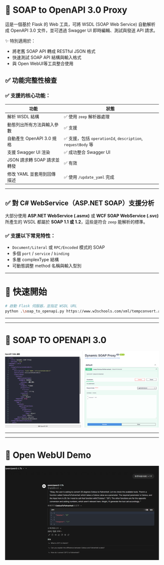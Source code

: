 # 🧼 SOAP to OpenAPI 3.0 Proxy

這是一個基於 Flask 的 Web 工具，可將 WSDL (SOAP Web Service) 自動解析成 OpenAPI 3.0 文件，並可透過 Swagger UI 即時編輯、測試與發送 API 請求。

✨ 特別適用於：
- 將老舊 SOAP API 轉成 RESTful JSON 格式
- 快速測試 SOAP API 結構與輸入格式
- 與 Open WebUI等工具整合使用

## ✅ 功能完整性檢查

### ✅ 支援的核心功能：

| 功能 | 狀態 |
|------|------|
| 解析 WSDL 結構 | ✅ 使用 `zeep` 解析器處理 |
| 動態列出所有方法與輸入參數 | ✅ 支援 |
| 自動產生 OpenAPI 3.0 規格 | ✅ 支援，包括 `operationId`, `description`, `requestBody` 等 |
| 支援 Swagger UI 渲染 | ✅ 成功整合 Swagger UI |
| JSON 請求轉 SOAP 請求並轉發 | ✅ 有效 |
| 修改 YAML 並套用到回傳描述 | ✅ 使用 `/update_yaml` 完成 |

---

## ✅ 對 C# WebService（ASP.NET SOAP）支援分析

大部分使用 **ASP.NET WebService (.asmx)** 或 **WCF SOAP WebService (.svc)** 所產生的 WSDL 都屬於 **SOAP 1.1 或 1.2**，這些是符合 `zeep` 能解析的標準。

### ✅ 支援以下常見特性：

- `Document/Literal` 或 `RPC/Encoded` 模式的 SOAP
- 多個 `port` / `service` / `binding`
- 多層 complexType 結構
- 可動態調整 method 名稱與輸入型別


---



# 🚀 快速開始

```bash
# 啟動 Flask 伺服器，並指定 WSDL URL
python .\soap_to_openapi.py https://www.w3schools.com/xml/tempconvert.asmx?WSDL
```
---
---

# 🚀 SOAP TO OPENAPI 3.0

![SOAP TO OPENAPI 3.0](docs/image1.png)

---
---

# 🚀 Open WebUI Demo
![Open WebUI Demo](docs/image2.png)